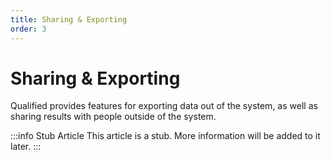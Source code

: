 ```yaml
---
title: Sharing & Exporting
order: 3
---
```

# Sharing & Exporting

Qualified provides features for exporting data out of the system, as well as sharing results with people outside of the system.

:::info Stub Article
This article is a stub. More information will be added to it later.
::: 

